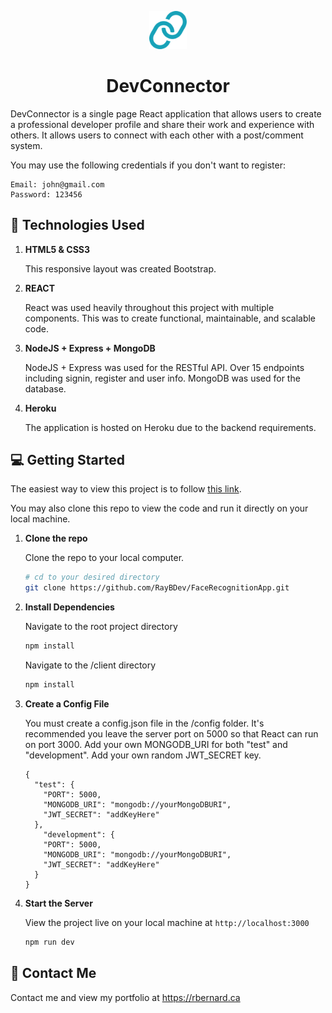<p align="center">
    <img alt="Face Recognition Brain" src="https://github.com/RayBDev/devconnector/blob/master/client/src/img/logo.png" width="60" />
</p>
<h1 align="center">
  DevConnector
</h1>

DevConnector is a single page React application that allows users to create a professional developer profile and share their work and experience with others. It allows users to connect with each other with a post/comment system.

You may use the following credentials if you don't want to register:

```
Email: john@gmail.com
Password: 123456
```

## :bookmark_tabs: Technologies Used

1.  **HTML5 & CSS3**

    This responsive layout was created Bootstrap.

2.  **REACT**

    React was used heavily throughout this project with multiple components. This was to create functional, maintainable, and scalable code.

3.  **NodeJS + Express + MongoDB**

    NodeJS + Express was used for the RESTful API. Over 15 endpoints including signin, register and user info. MongoDB was used for the database.

4.  **Heroku**

    The application is hosted on Heroku due to the backend requirements.

## :computer: Getting Started

The easiest way to view this project is to follow [this link](https://glacial-fjord-21767.herokuapp.com).

You may also clone this repo to view the code and run it directly on your local machine.

1.  **Clone the repo**

    Clone the repo to your local computer.

    ```sh
    # cd to your desired directory
    git clone https://github.com/RayBDev/FaceRecognitionApp.git
    ```

2.  **Install Dependencies**

    Navigate to the root project directory

    ```sh
    npm install
    ```

    Navigate to the /client directory

    ```sh
    npm install
    ```

3.  **Create a Config File**

    You must create a config.json file in the /config folder.
    It's recommended you leave the server port on 5000 so that React can run on port 3000.
    Add your own MONGODB_URI for both "test" and "development".
    Add your own random JWT_SECRET key.

    ```
    {
      "test": {
        "PORT": 5000,
        "MONGODB_URI": "mongodb://yourMongoDBURI",
        "JWT_SECRET": "addKeyHere"
      },
        "development": {
        "PORT": 5000,
        "MONGODB_URI": "mongodb://yourMongoDBURI",
        "JWT_SECRET": "addKeyHere"
      }
    }
    ```

4.  **Start the Server**

    View the project live on your local machine at `http://localhost:3000`

    ```sh
    npm run dev
    ```

## :email: Contact Me

Contact me and view my portfolio at <https://rbernard.ca>
